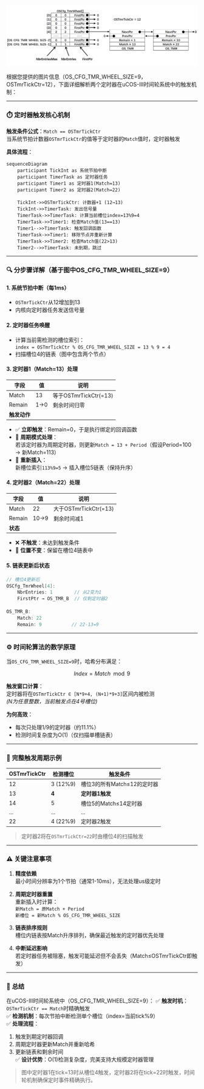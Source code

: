 ![](定时器列表2.png)

根据您提供的图片信息（OS_CFG_TMR_WHEEL_SIZE=9，OSTmrTickCtr=12），下面详细解析两个定时器在uCOS-III时间轮系统中的触发机制：

---

### ⏱️ **定时器触发核心机制**
**触发条件公式**：`Match == OSTmrTickCtr`  
当系统节拍计数器`OSTmrTickCtr`的值等于定时器的`Match`值时，定时器触发

**具体流程**：
```mermaid
sequenceDiagram
    participant TickInt as 系统节拍中断
    participant TimerTask as 定时器任务
    participant Timer1 as 定时器1(Match=13)
    participant Timer2 as 定时器2(Match=22)
    
    TickInt->>OSTmrTickCtr: 计数器+1 (12→13)
    TickInt->>TimerTask: 发出信号量
    TimerTask->>TimerTask: 计算当前槽位index=13%9=4
    TimerTask->>Timer1: 检查Match值(13==13)
    Timer1-->>TimerTask: 触发回调函数
    TimerTask->>Timer1: 移除节点并重新计算
    TimerTask->>Timer2: 检查Match值(22>13)
    Timer2-->>TimerTask: 未到期，跳过
```

---

### 🔍 **分步骤详解（基于图中OS_CFG_TMR_WHEEL_SIZE=9）**
#### 1. **系统节拍中断（每1ms）**
   - `OSTmrTickCtr`从12增加到13
   - 内核向定时器任务发送信号量

#### 2. **定时器任务唤醒**
   - 计算当前需检测的槽位索引：  
     `index = OSTmrTickCtr % OS_CFG_TMR_WHEEL_SIZE = 13 % 9 = 4`
   - 扫描槽位4的链表（图中包含两个节点）

#### 3. **定时器1（Match=13）处理**
   | 字段        | 值     | 说明                  |
   |-------------|--------|-----------------------|
   | Match       | 13     | 等于OSTmrTickCtr(=13)  |
   | Remain      | 1→0    | 剩余时间归零          |
   | **触发动作** |        |                       |
   - ✅ **立即触发**：Remain=0，于是执行绑定的回调函数
   - 🔁 **周期模式处理**：  
     若该定时器为周期定时器，则更新`Match = 13 + Period`（假设Period=100 → 新Match=113）
   - 📌 **重新插入**：  
     新槽位索引`113%9=5` → 插入槽位5链表（保持升序）

#### 4. **定时器2（Match=22）处理**
   | 字段        | 值     | 说明                   |
   |-------------|--------|------------------------|
   | Match       | 22     | 大于OSTmrTickCtr(=13)   |
   | Remain      | 10→9   | 剩余时间减1            |
   | **状态**    |        |                        |
   - ❌ **不触发**：未达到触发条件
   - 🔄 **位置不变**：保留在槽位4链表中

#### 5. **链表更新后状态**
```c
// 槽位4更新后
OSCfg_TmrWheel[4]:
    NbrEntries: 1        // 从2变为1
    FirstPtr → OS_TMR_B  // 仅剩定时器2
    
OS_TMR_B:
    Match: 22
    Remain: 9           // 22-13=9
```

---

### ⚙️ **时间轮算法的数学原理**
当`OS_CFG_TMR_WHEEL_SIZE=9`时，哈希分布满足：
```math
Index = Match \mod 9
```
**触发窗口计算**：  
定时器将在`OSTmrTickCtr ∈ [N*9+4, (N+1)*9+3]`区间内被检测  
*(N为任意整数，当前触发点在4号槽位)*

**为何高效**：
- 每次只处理1/9的定时器（约11.1%）
- 检测时间复杂度为O(1)（仅扫描单槽链表）

---

### 🌰 **完整触发周期示例**
| OSTmrTickCtr | 检测槽位 | 触发条件                    |
|-------------|----------|----------------------------|
| 12          | 3 (12%9) | 槽位3的所有Match≤12的定时器  |
| 13     | **4**    | **定时器1触发**             |
| 14          | 5        | 槽位5的Match≤14定时器       |
| ...         | ...      | ...                        |
| 22          | 4 (22%9) | 定时器2触发                 |

> 定时器2将在`OSTmrTickCtr=22`时由槽位4的扫描触发

---

### ⚠️ **关键注意事项**
1. **精度依赖**  
   最小时间分辨率为1个节拍（通常1-10ms），无法处理us级定时

2. **周期定时器重置**  
   重新插入时计算：  
   `新Match = 原Match + Period`  
   `新槽位 = 新Match % OS_CFG_TMR_WHEEL_SIZE`

3. **链表排序规则**  
   槽位内链表按Match升序排列，确保最近触发的定时器优先处理

4. **中断延迟影响**  
   若定时器任务被阻塞，触发可能延迟但不会丢失（Match≤OSTmrTickCtr即触发）

---

### 💎 **总结**
在uCOS-III时间轮系统中（OS_CFG_TMR_WHEEL_SIZE=9）：
✅ **触发时机**：`OSTmrTickCtr == Match`时精确触发  
✅ **检测机制**：每次节拍中断检测单个槽位（index=当前tick%9）  
✅ **处理流程**：  
   1. 触发到期定时器回调  
   2. 周期定时器更新Match并重新哈希  
   3. 更新链表和剩余时间  
✅ **设计优势**：O(1)检测复杂度，完美支持大规模定时器管理  

> 图中定时器1在tick=13时从槽位4触发，定时器2将在tick=22时触发，时间轮机制确保定时事件精确执行。